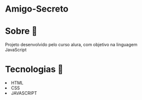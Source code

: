 # Amigo-Secreto

<h1>Sobre 🎲</h1>
<p>Projeto desenvolvido pelo curso alura, com objetivo na linguagem JavaScript</p>

<h1>Tecnologias 🚀</h1>
<li>HTML</li>
<li>CSS</li>
<li>JAVASCRIPT</li>
